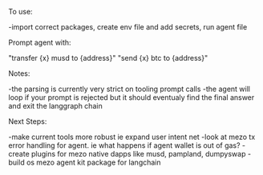 To use: 

-import correct packages, create env file and add secrets, run agent file 

 Prompt agent with:

"transfer {x} musd to {address}"
"send {x} btc to {address}"

Notes: 

-the parsing is currently very strict on tooling prompt calls 
-the agent will loop if your prompt is rejected but it should eventualy find the final answer and exit the langgraph chain

Next Steps:

-make current tools more robust ie expand user intent net 
-look at mezo tx error handling for agent. ie what happens if agent wallet is out of gas?
-create plugins for mezo native dapps like musd, pampland, dumpyswap
-build os mezo agent kit package for langchain  
